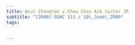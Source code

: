 ```yaml
---
title: Arul Chandran v Chew Chin Aik Victor JP 
subtitle: "[2000] SGHC 111 / 19\_June\_2000"
tags:


---
```


